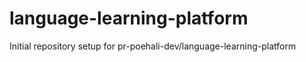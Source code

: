 # language-learning-platform

Initial repository setup for pr-poehali-dev/language-learning-platform
